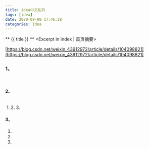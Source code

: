 ```yaml
---
title: idea中文乱码
tags: [idea]
date: 2020-09-08 17:46:18
categories: idea
---
```

** {{ title }} ** <Excerpt in index | 首页摘要>


<!-- more -->

[https://blog.csdn.net/weixin_43912972/article/details/104098821](https://blog.csdn.net/weixin_43912972/article/details/104098821)

### 1、

```

```

![]()

#### 2、

```

```

![]()
1. 
2. 
3. 

#### 3、

1. 
2. 
3. 

```

```
![]()